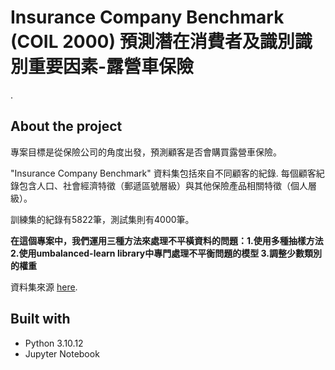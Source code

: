 # Insurance Company Benchmark (COIL 2000) 預測潛在消費者及識別識別重要因素-露營車保險

.

## About the project

專案目標是從保險公司的角度出發，預測顧客是否會購買露營車保險。

"Insurance Company Benchmark" 資料集包括來自不同顧客的紀錄. 每個顧客紀錄包含人口、社會經濟特徵（郵遞區號層級）與其他保險產品相關特徵（個人層級）。

訓練集的紀錄有5822筆，測試集則有4000筆。

**在這個專案中，我們運用三種方法來處理不平橫資料的問題：1.使用多種抽樣方法 2.使用umbalanced-learn library中專門處理不平衡問題的模型 3.調整少數類別的權重**

資料集來源 [here]([https://your-dataset-link-here](https://archive.ics.uci.edu/dataset/125/insurance+company+benchmark+coil+2000)).

## Built with

- Python 3.10.12
- Jupyter Notebook
